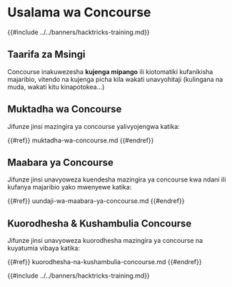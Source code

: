 # Usalama wa Concourse

{{#include ../../banners/hacktricks-training.md}}

## Taarifa za Msingi

Concourse inakuwezesha **kujenga mipango** ili kiotomatiki kufanikisha majaribio, vitendo na kujenga picha kila wakati unavyohitaji (kulingana na muda, wakati kitu kinapotokea...)

## Muktadha wa Concourse

Jifunze jinsi mazingira ya concourse yalivyojengwa katika:

{{#ref}}
muktadha-wa-concourse.md
{{#endref}}

## Maabara ya Concourse

Jifunze jinsi unavyoweza kuendesha mazingira ya concourse kwa ndani ili kufanya majaribio yako mwenyewe katika:

{{#ref}}
uundaji-wa-maabara-ya-concourse.md
{{#endref}}

## Kuorodhesha & Kushambulia Concourse

Jifunze jinsi unavyoweza kuorodhesha mazingira ya concourse na kuyatumia vibaya katika:

{{#ref}}
kuorodhesha-na-kushambulia-concourse.md
{{#endref}}

{{#include ../../banners/hacktricks-training.md}}
